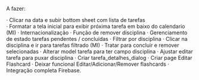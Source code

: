 A fazer:

· Clicar na data e subir bottom sheet com lista de tarefas  
· Formatar a tela inicial para exibir próxima tarefa em baixo do calendario (MI)
· Internacionalização
· Função de remover disciplina
· Gerenciamento de estado tarefas pendentes / concluídas
· Filtrar por disciplina
· Clicar na disciplina e ir para tarefas filtrado (MI)
· Tratar para concluir e remover selecionadas
· Alterar model tarefa para ter campo disciplina
· Ajustar editar tarefa para puxar disciplina
· Criar tarefa_detalhes_dialog
· Criar page Editar Flashcard
· Deixar funcional Editar/Adicionar/Remover flashcards
· Integração completa Firebase.
